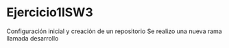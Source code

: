 # Ejercicio1ISW3
 Configuración inicial y creación de un repositorio
 Se realizo una nueva rama llamada desarrollo
